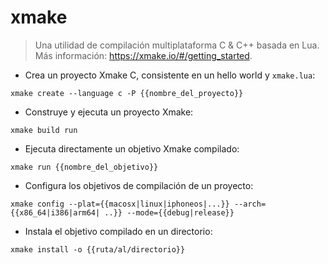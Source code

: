 # xmake

> Una utilidad de compilación multiplataforma C & C++ basada en Lua.
> Más información: <https://xmake.io/#/getting_started>.

- Crea un proyecto Xmake C, consistente en un hello world y `xmake.lua`:

`xmake create --language c -P {{nombre_del_proyecto}}`

- Construye y ejecuta un proyecto Xmake:

`xmake build run`

- Ejecuta directamente un objetivo Xmake compilado:

`xmake run {{nombre_del_objetivo}}`

- Configura los objetivos de compilación de un proyecto:

`xmake config --plat={{macosx|linux|iphoneos|...}} --arch={{x86_64|i386|arm64| ..}} --mode={{debug|release}}`

- Instala el objetivo compilado en un directorio:

`xmake install -o {{ruta/al/directorio}}`
